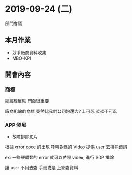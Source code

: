 # 2019-09-24 (二)

部門會議

## 本月作業

- 競爭廠商資料收集
- MBO-KPI

## 開會內容

### 商標

總經理反映 門面很重要

廠商配線的商標 竟然比我們公司的還大?
士可忍 叔叔不可忍

### APP 發展

- 故障排除影片

根據 error code 的出現
呼叫對應的 Video 提供 user 去排除錯誤

ex:
一些硬體類的 error 就可以依照 video, 進行 SOP 排除

讓 user 不用去查 手冊或是 上網查資料
